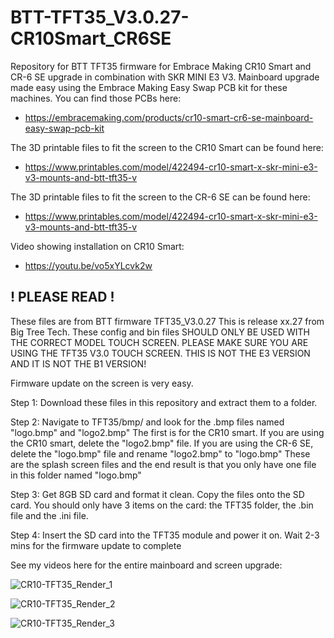 # BTT-TFT35_V3.0.27-CR10Smart_CR6SE
Repository for BTT TFT35 firmware for Embrace Making CR10 Smart and CR-6 SE upgrade in combination with SKR MINI E3 V3. Mainboard upgrade made easy using the Embrace Making Easy Swap PCB kit for these machines. You can find those PCBs here:

* https://embracemaking.com/products/cr10-smart-cr6-se-mainboard-easy-swap-pcb-kit

The 3D printable files to fit the screen to the CR10 Smart can be found here:

* https://www.printables.com/model/422494-cr10-smart-x-skr-mini-e3-v3-mounts-and-btt-tft35-v

The 3D printable files to fit the screen to the CR-6 SE can be found here:

* https://www.printables.com/model/422494-cr10-smart-x-skr-mini-e3-v3-mounts-and-btt-tft35-v

Video showing installation on CR10 Smart:

* https://youtu.be/vo5xYLcvk2w


## **! PLEASE READ !**

These files are from BTT firmware TFT35_V3.0.27 This is release xx.27 from Big Tree Tech. These config and bin files SHOULD ONLY BE USED WITH THE CORRECT MODEL TOUCH SCREEN. PLEASE MAKE SURE YOU ARE USING THE TFT35 V3.0 TOUCH SCREEN. THIS IS NOT THE E3 VERSION AND IT IS NOT THE B1 VERSION!

Firmware update on the screen is very easy.

Step 1: Download these files in this repository and extract them to a folder.
  
Step 2: Navigate to TFT35/bmp/ and look for the .bmp files named "logo.bmp" and "logo2.bmp"  The first is for the CR10 smart. If you are using the CR10 smart, delete the "logo2.bmp" file. If you are using the CR-6 SE, delete the "logo.bmp" file and rename "logo2.bmp" to "logo.bmp" These are the splash screen files and the end result is that you only have one file in this folder named "logo.bmp"
  
Step 3: Get 8GB SD card and format it clean. Copy the files onto the SD card. You should only have 3 items on the card: the TFT35 folder, the .bin file and the .ini file.
  
Step 4: Insert the SD card into the TFT35 module and power it on. Wait 2-3 mins for the firmware update to complete

See my videos here for the entire mainboard and screen upgrade:

![CR10-TFT35_Render_1](https://user-images.githubusercontent.com/109498075/226090623-d54ed257-ef14-4f00-a1ee-64220937d80b.JPG)


![CR10-TFT35_Render_2](https://user-images.githubusercontent.com/109498075/226090625-0ec53660-b87e-4811-9f0d-b728835688a0.JPG)


![CR10-TFT35_Render_3](https://user-images.githubusercontent.com/109498075/226090628-21395d5e-e63d-413a-be83-953805026ec5.JPG)

